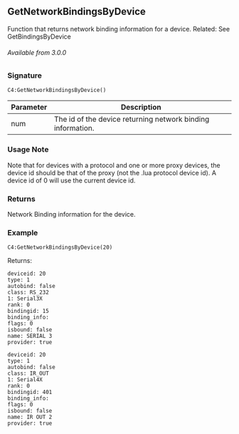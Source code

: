 ## GetNetworkBindingsByDevice

Function that returns network binding information for a device. Related: See GetBindingsByDevice

###### Available from 3.0.0

### Signature

`C4:GetNetworkBindingsByDevice()`


| Parameter | Description |
| --- | --- |
| num | The id of the device returning network binding information. |


### Usage Note

Note that for devices with a protocol and one or more proxy devices, the device id should be that of the proxy (not the .lua protocol device id). A device id of 0 will use the current device id.


### Returns
Network Binding information for the device.


### Example

`C4:GetNetworkBindingsByDevice(20)`

Returns:

```
deviceid: 20
type: 1
autobind: false
class: RS_232
1: Serial3X
rank: 0
bindingid: 15
binding_info: 
flags: 0
isbound: false
name: SERIAL 3
provider: true

deviceid: 20
type: 1
autobind: false
class: IR_OUT
1: Serial4X
rank: 0
bindingid: 401
binding_info: 
flags: 0
isbound: false
name: IR OUT 2
provider: true
```